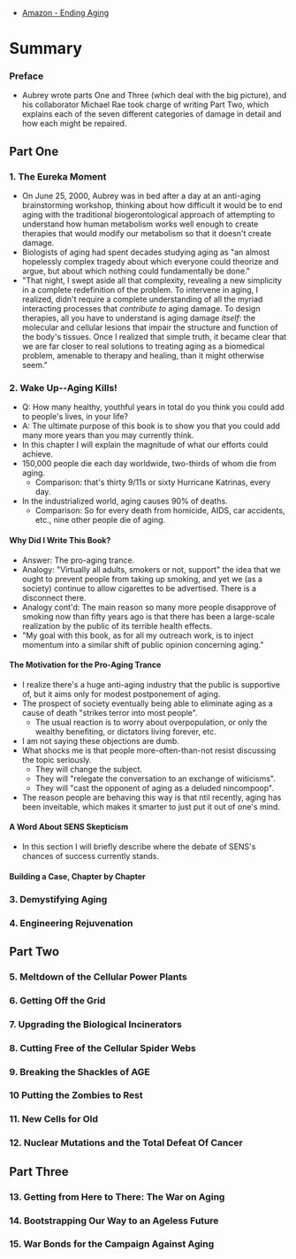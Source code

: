 - [Amazon - Ending Aging](https://www.amazon.com/Ending-Aging-Rejuvenation-Breakthroughs-Lifetime/dp/0312367074)

# Summary

### Preface
- Aubrey wrote parts One and Three (which deal with the big picture), and his collaborator Michael Rae took charge of writing Part Two, which explains each of the seven different categories of damage in detail and how each might be repaired.
## Part One
### 1. The Eureka Moment
- On June 25, 2000, Aubrey was in bed after a day at an anti-aging brainstorming workshop, thinking about how difficult it would be to end aging with the traditional biogerontological approach of attempting to understand how human metabolism works well enough to create therapies that would modify our metabolism so that it doesn't create damage.
- Biologists of aging had spent decades studying aging as "an almost hopelessly complex tragedy about which everyone could theorize and argue, but about which nothing could fundamentally be done."
- "That night, I swept aside all that complexity, revealing a new simplicity in a complete redefinition of the problem. To intervene in aging, I realized, didn't require a complete understanding of all the myriad interacting processes that *contribute to* aging damage. To design therapies, all you have to understand is aging damage *itself*: the molecular and cellular lesions that impair the structure and function of the body's tissues. Once I realized that simple truth, it became clear that we are far closer to real solutions to treating aging as a biomedical problem, amenable to therapy and healing, than it might otherwise seem."
### 2. Wake Up--Aging Kills!
- Q: How many healthy, youthful years in total do you think you could add to people's lives, in your life?
- A: The ultimate purpose of this book is to show you that you could add many more years than you may currently think.
- In this chapter I will explain the magnitude of what our efforts could achieve.
- 150,000 people die each day worldwide, two-thirds of whom die from aging.
  - Comparison: that's thirty 9/11s or sixty Hurricane Katrinas, every day.
- In the industrialized world, aging causes 90% of deaths.
  - Comparison: So for every death from homicide, AIDS, car accidents, etc., nine other people die of aging.
#### Why Did I Write This Book?
- Answer: The pro-aging trance.
- Analogy: "Virtually all adults, smokers or not, support" the idea that we ought to prevent people from taking up smoking, and yet we (as a society) continue to allow cigarettes to be advertised. There is a disconnect there.
- Analogy cont'd: The main reason so many more people disapprove of smoking now than fifty years ago is that there has been a large-scale realization by the public of its terrible health effects.
- "My goal with this book, as for all my outreach work, is to inject momentum into a similar shift of public opinion concerning aging."
#### The Motivation for the Pro-Aging Trance
- I realize there's a huge anti-aging industry that the public is supportive of, but it aims only for modest postponement of aging.
- The prospect of society eventually being able to eliminate aging as a cause of death "strikes terror into most people".
  - The usual reaction is to worry about overpopulation, or only the wealthy benefiting, or dictators living forever, etc.
- I am not saying these objections are dumb.
- What shocks me is that people more-often-than-not resist discussing the topic seriously.
  - They will change the subject.
  - They will "relegate the conversation to an exchange of witicisms".
  - They will "cast the opponent of aging as a deluded nincompoop".
- The reason people are behaving this way is that ntil recently, aging has been inveitable, which makes it smarter to just put it out of one's mind.
#### A Word About SENS Skepticism
- In this section I will briefly describe where the debate of SENS's chances of success currently stands.
#### Building a Case, Chapter by Chapter
### 3. Demystifying Aging

### 4. Engineering Rejuvenation

## Part Two

### 5. Meltdown of the Cellular Power Plants

### 6. Getting Off the Grid

### 7. Upgrading the Biological Incinerators

### 8. Cutting Free of the Cellular Spider Webs

### 9. Breaking the Shackles of AGE

### 10 Putting the Zombies to Rest

### 11. New Cells for Old

### 12. Nuclear Mutations and the Total Defeat Of Cancer

## Part Three
### 13. Getting from Here to There: The War on Aging

### 14. Bootstrapping Our Way to an Ageless Future

### 15. War Bonds for the Campaign Against Aging

